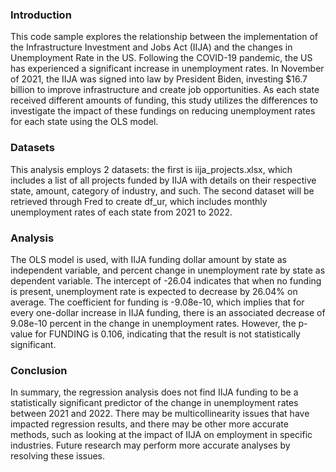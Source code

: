 
### Introduction
This code sample explores the relationship between the implementation of the Infrastructure Investment and Jobs Act (IIJA) and the changes in Unemployment Rate in the US. Following the COVID-19 pandemic, the US has experienced a significant increase in unemployment rates. In November of 2021, the IIJA was signed into law by President Biden, investing $16.7 billion to improve infrastructure and create job opportunities. As each state received different amounts of funding, this study utilizes the differences to investigate the impact of these fundings on reducing unemployment rates for each state using the OLS model. 

### Datasets
This analysis employs 2 datasets: the first is iija_projects.xlsx, which includes a list of all projects funded by IIJA with details on their respective state, amount, category of industry, and such. The second dataset will be retrieved through Fred to create df_ur, which includes monthly unemployment rates of each state from 2021 to 2022. 

### Analysis
The OLS model is used, with IIJA funding dollar amount by state as independent variable, and percent change in unemployment rate by state as dependent variable. The intercept of -26.04 indicates that when no funding is present, unemployment rate is expected to decrease by 26.04% on average. The coefficient for funding is -9.08e-10, which implies that for every one-dollar increase in IIJA funding, there is an associated decrease of 9.08e-10 percent in the change in unemployment rates. However, the p-value for FUNDING is 0.106, indicating that the result is not statistically significant. 

### Conclusion
In summary, the regression analysis does not find IIJA funding to be a statistically significant predictor of the change in unemployment rates between 2021 and 2022. There may be multicollinearity issues that have impacted regression results, and there may be other more accurate methods, such as looking at the impact of IIJA on employment in specific industries. Future research may perform more accurate analyses by resolving these issues. 
